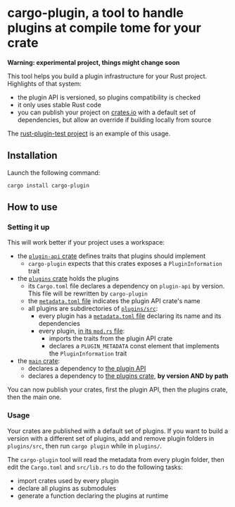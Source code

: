 # cargo-plugin, a tool to handle plugins at compile tome for your crate

**Warning: experimental project, things might change soon**

This tool helps you build a plugin infrastructure for your Rust project.
Highlights of that system:

- the plugin API is versioned, so plugins compatibility is checked
- it only uses stable Rust code
- you can publish your project on [crates.io](http://crates.io) with a default set of dependencies, but allow an override if building locally from source

The [rust-plugin-test project](https://github.com/Geal/rust-plugin-test) is an example of this usage.

## Installation

Launch the following command:

```
cargo install cargo-plugin
```

## How to use

### Setting it up

This will work better if your project uses a workspace:

- the [`plugin-api` crate](https://github.com/Geal/rust-plugin-test/tree/master/plugin-api) defines traits that plugins should implement
  - `cargo-plugin` expects that this crates exposes a `PluginInformation` trait
- the [`plugins` crate](https://github.com/Geal/rust-plugin-test/tree/master/plugins) holds the plugins
  - its `Cargo.toml` file declares a dependency on `plugin-api` by version. This file will be rewritten by `cargo-plugin`
  - the [`metadata.toml` file](https://github.com/Geal/rust-plugin-test/blob/master/plugins/metadata.toml) indicates the plugin API crate's name
  - all plugins are subdirectories of [`plugins/src`](https://github.com/Geal/rust-plugin-test/tree/master/plugins/src):
    - every plugin has a [`metadata.toml` file](https://github.com/Geal/rust-plugin-test/blob/master/plugins/src/english/metadata.toml) declaring its name and its dependencies
    - every plugin, [in its `mod.rs` file](https://github.com/Geal/rust-plugin-test/blob/master/plugins/src/english/mod.rs):
      - imports the traits from the plugin API crate
      - declares a `PLUGIN_METADATA` const element that implements the `PluginInformation` trait
- the [`main` crate](https://github.com/Geal/rust-plugin-test/tree/master/main):
  - declares a dependency to [the plugin API](https://github.com/Geal/rust-plugin-test/blob/master/main/Cargo.toml#L10)
  - declares a dependency to [the plugins crate](https://github.com/Geal/rust-plugin-test/blob/master/main/Cargo.toml#L11), **by version AND by path**

You can now publish your crates, first the plugin API, then the plugins crate, then the main one.

### Usage

Your crates are published with a default set of plugins. If you want to build a version with a different set of plugins, add and remove plugin folders in `plugins/src`, then run `cargo plugin` while in `plugins/`.

The `cargo-plugin` tool will read the metadata from every plugin folder, then edit the `Cargo.toml` and `src/lib.rs` to do the following tasks:

- import crates used by every plugin
- declare all plugins as submodules
- generate a function declaring the plugins at runtime
